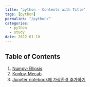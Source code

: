 ```yaml
---
title: "python - Contents with Title"
tags: [python]
permalink: "/python/"
categories:
  - python
  - study
date: 2022-01-10
---
```

## Table of Contents
1. [Numpy-Ellipsis](https://taemchoi.github.io/python/py-1/)
2. [Konlpy-Mecab](https://taemchoi.github.io/python/py-2/)
3. [Jupyter notebook에 가상환경 추가하기](https://taemchoi.github.io/python/py-3/)